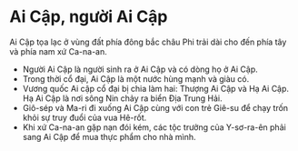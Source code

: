 # Ai Cập, người Ai Cập

Ai Cập tọa lạc ở vùng đất phía đông bắc châu Phi trải dài cho đến phía tây và phía nam xứ Ca-na-an.
- Người Ai Cập là người sinh ra ở Ai Cập và có dòng họ ở Ai Cập.
- Trong thời cổ đại, Ai Cập là một nước hùng mạnh và giàu có.
- Vương quốc Ai cập cổ đại bị chia làm hai: Thượng Ai Cập và Hạ Ai Cập. Hạ Ai Cập là nơi sông Nin chảy ra biển Địa Trung Hải.
- Giô-sép và Ma-ri đi xuống Ai Cập cùng với con trẻ Giê-su để chạy trốn khỏi sự truy đuổi của vua Hê-rốt.
- Khi xứ Ca-na-an gặp nạn đói kém, các tộc trưởng của Y-sơ-ra-ên phải sang Ai Cập để mua thực phẩm cho nhà mình.

